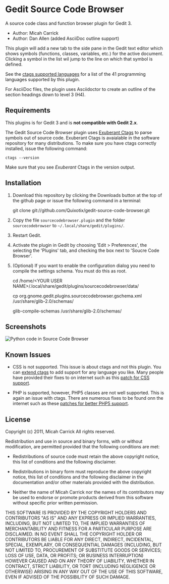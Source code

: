 Gedit Source Code Browser
=========================

A source code class and function browser plugin for Gedit 3. 

* Author: Micah Carrick
* Author: Dan Allen (added AsciiDoc outline support)

This plugin will add a new tab to the side pane in the Gedit text editor which
shows symbols (functions, classes, variables, etc.) for the active document. 
Clicking a symbol in the list wil jump to the line on which that symbol is 
defined.

See the [ctags supported languages](http://ctags.sourceforge.net/languages.html)
for a list of the 41 programming languages supported by this plugin.

For AsciiDoc files, the plugin uses Asciidoctor to create an outline of the
section headings down to level 3 (H4).

Requirements
------------

This plugins is for Gedit 3 and is **not compatible with Gedit 2.x**. 

The Gedit Source Code Browser plugin uses 
[Exuberant Ctags](http://ctags.sourceforge.net/) to parse symbols
out of source code. Exuberant Ctags is avaialable in the software repository for
many distributions. To make sure you have ctags correctly installed, issue
the following command:

    ctags --version
    
Make sure that you see *Exuberant* Ctags in the version output.


Installation
------------

1. Download this repository by clicking the Downloads button at the top of the 
   github page or issue the following command in a terminal:

    git clone git://github.com/Quixotix/gedit-source-code-browser.git

2. Copy the file `sourcecodebrowser.plugin` and the folder `sourcecodebrowser` to
   `~/.local/share/gedit/plugins/`.

3. Restart Gedit.

4. Activate the plugin in Gedit by choosing 'Edit > Preferences', the selecting
   the 'Plugins' tab, and checking the box next to 'Soucre Code Browser'.
   
5. (Optional) If you want to enable the configuration dialog you need to compile
   the settings schema. You must do this as root.

    cd /home/&lt;YOUR USER NAME&gt;/.local/share/gedit/plugins/sourcecodebrowser/data/
    
    cp org.gnome.gedit.plugins.sourcecodebrowser.gschema.xml /usr/share/glib-2.0/schemas/
    
    glib-compile-schemas /usr/share/glib-2.0/schemas/

Screenshots
-----------

![Python code in Source Code Browser](http://www.micahcarrick.com/images/gedit-source-code-browser/python.png)


Known Issues
------------

* CSS is not supported. This issue is about ctags and not this plugin. You can
  [extend ctags](http://ctags.sourceforge.net/EXTENDING.html) to add support for 
  any language you like. Many people have provided their fixes to on internet 
  such as this [patch for CSS support](http://scie.nti.st/2006/12/22/how-to-add-css-support-to-ctags).
  
* PHP is supported, however, PHP5 classes are not well supported. This is again
  an issue with ctags. There are numerous fixes to be found onn the internet
  such as these 
  [patches for better PHP5 support](http://www.jejik.com/articles/2008/11/patching_exuberant-ctags_for_better_php5_support_in_vim/).


License
-------

Copyright (c) 2011, Micah Carrick
All rights reserved.

Redistribution and use in source and binary forms, with or without modification, 
are permitted provided that the following conditions are met:

* Redistributions of source code must retain the above copyright notice, this 
list of conditions and the following disclaimer.
      
* Redistributions in binary form must reproduce the above copyright notice, 
this list of conditions and the following disclaimer in the documentation 
and/or other materials provided with the distribution.
    
* Neither the name of Micah Carrick nor the names of its 
contributors may be used to endorse or promote products derived from this 
software without specific prior written permission.

THIS SOFTWARE IS PROVIDED BY THE COPYRIGHT HOLDERS AND CONTRIBUTORS "AS IS" AND 
ANY EXPRESS OR IMPLIED WARRANTIES, INCLUDING, BUT NOT LIMITED TO, THE IMPLIED 
WARRANTIES OF MERCHANTABILITY AND FITNESS FOR A PARTICULAR PURPOSE ARE 
DISCLAIMED. IN NO EVENT SHALL THE COPYRIGHT HOLDER OR CONTRIBUTORS BE LIABLE FOR 
ANY DIRECT, INDIRECT, INCIDENTAL, SPECIAL, EXEMPLARY, OR CONSEQUENTIAL DAMAGES 
(INCLUDING, BUT NOT LIMITED TO, PROCUREMENT OF SUBSTITUTE GOODS OR SERVICES; 
LOSS OF USE, DATA, OR PROFITS; OR BUSINESS INTERRUPTION) HOWEVER CAUSED AND ON 
ANY THEORY OF LIABILITY, WHETHER IN CONTRACT, STRICT LIABILITY, OR TORT 
(INCLUDING NEGLIGENCE OR OTHERWISE) ARISING IN ANY WAY OUT OF THE USE OF THIS 
SOFTWARE, EVEN IF ADVISED OF THE POSSIBILITY OF SUCH DAMAGE.

